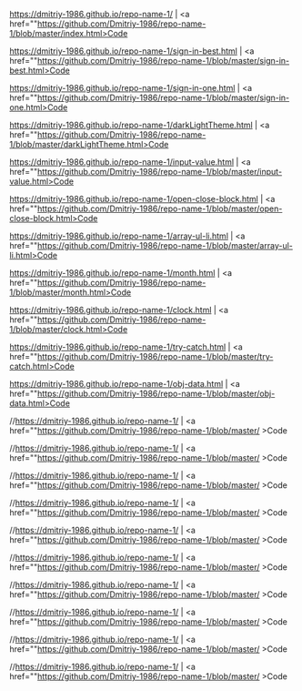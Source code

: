 https://dmitriy-1986.github.io/repo-name-1/ | <a href=""https://github.com/Dmitriy-1986/repo-name-1/blob/master/index.html>Code</a>

https://dmitriy-1986.github.io/repo-name-1/sign-in-best.html | <a href=""https://github.com/Dmitriy-1986/repo-name-1/blob/master/sign-in-best.html>Code</a>

https://dmitriy-1986.github.io/repo-name-1/sign-in-one.html | <a href=""https://github.com/Dmitriy-1986/repo-name-1/blob/master/sign-in-one.html>Code</a>

https://dmitriy-1986.github.io/repo-name-1/darkLightTheme.html | <a href=""https://github.com/Dmitriy-1986/repo-name-1/blob/master/darkLightTheme.html>Code</a>

https://dmitriy-1986.github.io/repo-name-1/input-value.html | <a href=""https://github.com/Dmitriy-1986/repo-name-1/blob/master/input-value.html>Code</a>

https://dmitriy-1986.github.io/repo-name-1/open-close-block.html | <a href=""https://github.com/Dmitriy-1986/repo-name-1/blob/master/open-close-block.html>Code</a>

https://dmitriy-1986.github.io/repo-name-1/array-ul-li.html | <a href=""https://github.com/Dmitriy-1986/repo-name-1/blob/master/array-ul-li.html>Code</a>

https://dmitriy-1986.github.io/repo-name-1/month.html | <a href=""https://github.com/Dmitriy-1986/repo-name-1/blob/master/month.html>Code</a>

https://dmitriy-1986.github.io/repo-name-1/clock.html | <a href=""https://github.com/Dmitriy-1986/repo-name-1/blob/master/clock.html>Code</a>

https://dmitriy-1986.github.io/repo-name-1/try-catch.html | <a href=""https://github.com/Dmitriy-1986/repo-name-1/blob/master/try-catch.html>Code</a>

https://dmitriy-1986.github.io/repo-name-1/obj-data.html | <a href=""https://github.com/Dmitriy-1986/repo-name-1/blob/master/obj-data.html>Code</a>

//https://dmitriy-1986.github.io/repo-name-1/  | <a href=""https://github.com/Dmitriy-1986/repo-name-1/blob/master/ >Code</a>

//https://dmitriy-1986.github.io/repo-name-1/  | <a href=""https://github.com/Dmitriy-1986/repo-name-1/blob/master/ >Code</a>

//https://dmitriy-1986.github.io/repo-name-1/  | <a href=""https://github.com/Dmitriy-1986/repo-name-1/blob/master/ >Code</a>

//https://dmitriy-1986.github.io/repo-name-1/  | <a href=""https://github.com/Dmitriy-1986/repo-name-1/blob/master/ >Code</a>

//https://dmitriy-1986.github.io/repo-name-1/  | <a href=""https://github.com/Dmitriy-1986/repo-name-1/blob/master/ >Code</a>

//https://dmitriy-1986.github.io/repo-name-1/  | <a href=""https://github.com/Dmitriy-1986/repo-name-1/blob/master/ >Code</a>

//https://dmitriy-1986.github.io/repo-name-1/  | <a href=""https://github.com/Dmitriy-1986/repo-name-1/blob/master/ >Code</a>

//https://dmitriy-1986.github.io/repo-name-1/  | <a href=""https://github.com/Dmitriy-1986/repo-name-1/blob/master/ >Code</a>

//https://dmitriy-1986.github.io/repo-name-1/  | <a href=""https://github.com/Dmitriy-1986/repo-name-1/blob/master/ >Code</a>

//https://dmitriy-1986.github.io/repo-name-1/  | <a href=""https://github.com/Dmitriy-1986/repo-name-1/blob/master/ >Code</a>
